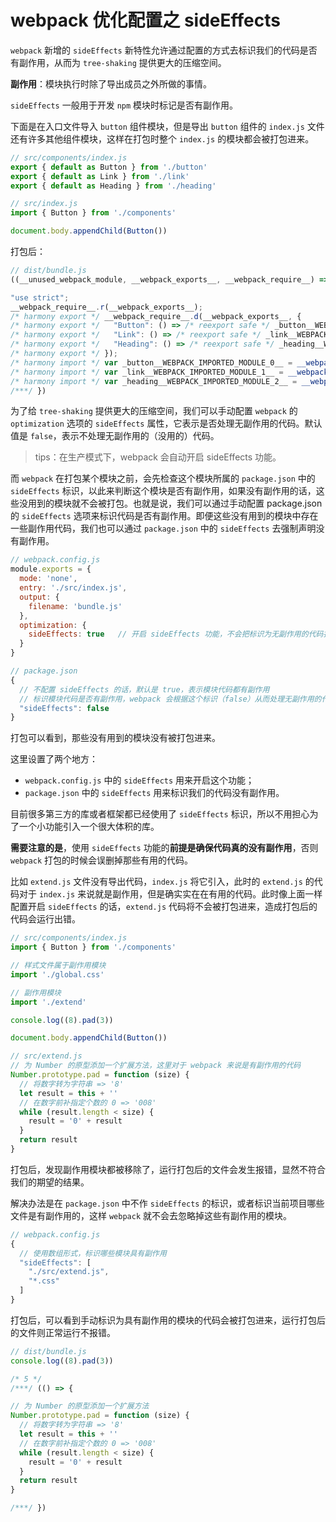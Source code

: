 # webpack 优化配置之 sideEffects

`webpack` 新增的 `sideEffects` 新特性允许通过配置的方式去标识我们的代码是否有副作用，从而为 `tree-shaking` 提供更大的压缩空间。

**副作用**：模块执行时除了导出成员之外所做的事情。

`sideEffects` 一般用于开发 `npm` 模块时标记是否有副作用。

下面是在入口文件导入 `button` 组件模块，但是导出 `button` 组件的 `index.js` 文件还有许多其他组件模块，这样在打包时整个 `index.js` 的模块都会被打包进来。

```javascript
// src/components/index.js
export { default as Button } from './button'
export { default as Link } from './link'
export { default as Heading } from './heading'
```

```javascript
// src/index.js
import { Button } from './components'

document.body.appendChild(Button())
```

打包后：

```javascript
// dist/bundle.js
((__unused_webpack_module, __webpack_exports__, __webpack_require__) => {

"use strict";
__webpack_require__.r(__webpack_exports__);
/* harmony export */ __webpack_require__.d(__webpack_exports__, {
/* harmony export */   "Button": () => /* reexport safe */ _button__WEBPACK_IMPORTED_MODULE_0__.default,
/* harmony export */   "Link": () => /* reexport safe */ _link__WEBPACK_IMPORTED_MODULE_1__.default,
/* harmony export */   "Heading": () => /* reexport safe */ _heading__WEBPACK_IMPORTED_MODULE_2__.default
/* harmony export */ });
/* harmony import */ var _button__WEBPACK_IMPORTED_MODULE_0__ = __webpack_require__(2);
/* harmony import */ var _link__WEBPACK_IMPORTED_MODULE_1__ = __webpack_require__(3);
/* harmony import */ var _heading__WEBPACK_IMPORTED_MODULE_2__ = __webpack_require__(4);
/***/ })
```

为了给 `tree-shaking` 提供更大的压缩空间，我们可以手动配置 `webpack` 的 `optimization` 选项的 `sideEffects` 属性，它表示是否处理无副作用的代码。默认值是 `false`，表示不处理无副作用的（没用的）代码。

> tips：在生产模式下，webpack 会自动开启 sideEffects 功能。

而 `webpack` 在打包某个模块之前，会先检查这个模块所属的 `package.json` 中的 `sideEffects` 标识，以此来判断这个模块是否有副作用，如果没有副作用的话，这些没用到的模块就不会被打包。也就是说，我们可以通过手动配置 package.json 的 `sideEffects` 选项来标识代码是否有副作用。即便这些没有用到的模块中存在一些副作用代码，我们也可以通过 `package.json` 中的 `sideEffects` 去强制声明没有副作用。

```javascript
// webpack.config.js
module.exports = {
  mode: 'none',
  entry: './src/index.js',
  output: {
    filename: 'bundle.js'
  },
  optimization: {
    sideEffects: true   // 开启 sideEffects 功能，不会把标识为无副作用的代码打包到 bubdle
  }
}
```

```javascript
// package.json
{
  // 不配置 sideEffects 的话，默认是 true，表示模块代码都有副作用
  // 标识模块代码是否有副作用，webpack 会根据这个标识（false）从而处理无副作用的代码，不打包到 bundle
  "sideEffects": false  
}
```

打包可以看到，那些没有用到的模块没有被打包进来。

这里设置了两个地方：

- `webpack.config.js` 中的 `sideEffects` 用来开启这个功能；
- `package.json` 中的 `sideEffects` 用来标识我们的代码没有副作用。

目前很多第三方的库或者框架都已经使用了 `sideEffects` 标识，所以不用担心为了一个小功能引入一个很大体积的库。

**需要注意的是**，使用 `sideEffects` 功能的**前提是确保代码真的没有副作用**，否则 `webpack` 打包的时候会误删掉那些有用的代码。

比如 `extend.js` 文件没有导出代码，`index.js` 将它引入，此时的 `extend.js` 的代码对于 `index.js` 来说就是副作用，但是确实实在在有用的代码。此时像上面一样配置开启 `sideEffects` 的话，`extend.js` 代码将不会被打包进来，造成打包后的代码会运行出错。

```javascript
// src/components/index.js
import { Button } from './components'

// 样式文件属于副作用模块
import './global.css'

// 副作用模块
import './extend'

console.log((8).pad(3))

document.body.appendChild(Button())
```

```javascript
// src/extend.js
// 为 Number 的原型添加一个扩展方法，这里对于 webpack 来说是有副作用的代码
Number.prototype.pad = function (size) {
  // 将数字转为字符串 => '8'
  let result = this + ''
  // 在数字前补指定个数的 0 => '008'
  while (result.length < size) {
    result = '0' + result
  }
  return result
}
```

打包后，发现副作用模块都被移除了，运行打包后的文件会发生报错，显然不符合我们的期望的结果。

解决办法是在 `package.json` 中不作 `sideEffects` 的标识，或者标识当前项目哪些文件是有副作用的，这样 `webpack` 就不会去忽略掉这些有副作用的模块。

```javascript
// webpack.config.js
{
  // 使用数组形式，标识哪些模块具有副作用
  "sideEffects": [
    "./src/extend.js",
    "*.css"
  ]
}
```

打包后，可以看到手动标识为具有副作用的模块的代码会被打包进来，运行打包后的文件则正常运行不报错。

```javascript
// dist/bundle.js
console.log((8).pad(3))

/* 5 */
/***/ (() => {

// 为 Number 的原型添加一个扩展方法
Number.prototype.pad = function (size) {
  // 将数字转为字符串 => '8'
  let result = this + ''
  // 在数字前补指定个数的 0 => '008'
  while (result.length < size) {
    result = '0' + result
  }
  return result
}

/***/ })
```